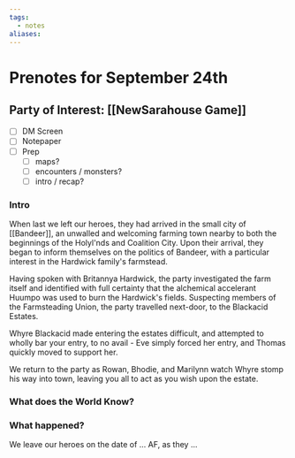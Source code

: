```yaml
---
tags:
  - notes
aliases:
---
```


# Prenotes for September 24th
## Party of Interest: [[NewSarahouse Game]]
- [ ] DM Screen
- [ ] Notepaper
- [ ] Prep
	- [ ] maps?
	- [ ] encounters / monsters?
	- [ ] intro / recap?

### Intro

When last we left our heroes, they had arrived in the small city of [[Bandeer]], an unwalled and welcoming farming town nearby to both the beginnings of the Holyl'nds and Coalition City. Upon their arrival, they began to inform themselves on the politics of Bandeer, with a particular interest in the Hardwick family's farmstead. 

Having spoken with Britannya Hardwick, the party investigated the farm itself and identified with full certainty that the alchemical accelerant Huumpo was used to burn the Hardwick's fields. Suspecting members of the Farmsteading Union, the party travelled next-door, to the Blackacid Estates.

Whyre Blackacid made entering the estates difficult, and attempted to wholly bar your entry, to no avail - Eve simply forced her entry, and Thomas quickly moved to support her.

We return to the party as Rowan, Bhodie, and Marilynn watch Whyre stomp his way into town, leaving you all to act as you wish upon the estate.

### What does the World Know?


### What happened?


We leave our heroes on the date of ... AF, as they ...